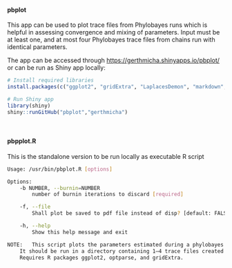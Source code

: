 #### pbplot

This app can be used to plot trace files from Phylobayes runs which is helpful in assessing convergence and mixing of parameters. Input must be at least one, and at most four Phylobayes trace files from chains run with identical parameters.

The app can be accessed through https://gerthmicha.shinyapps.io/pbplot/ or can be run as Shiny app locally: 

```R
# Install required libraries
install.packages(c("ggplot2", "gridExtra", "LaplacesDemon", "markdown", "shiny", "shinythemes", "shinycssloaders"), dependencies = TRUE)

# Run Shiny app
library(shiny)
shiny::runGitHub("pbplot","gerthmicha")
```
<br>


#### pbpplot.R

This is the standalone version to be run locally as executable R script

```sh
Usage: /usr/bin/pbplot.R [options]

Options:
	-b NUMBER, --burnin=NUMBER
		number of burnin iterations to discard [required]

	-f, --file
		Shall plot be saved to pdf file instead of disp? [default: FALSE]

	-h, --help
		Show this help message and exit

NOTE:	This script plots the parameters estimated during a phylobayes run.
	It should be run in a directory containing 1–4 trace files created by phylobayes.
	Requires R packages ggplot2, optparse, and gridExtra.
```